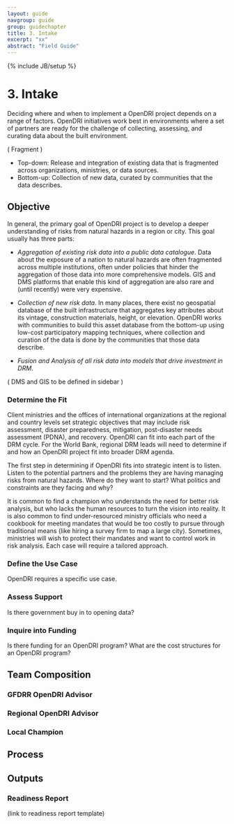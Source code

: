 ```yaml
---
layout: guide
navgroup: guide
group: guidechapter
title: 3. Intake
excerpt: "xx"
abstract: "Field Guide"
---
```

{% include JB/setup %}

# 3. Intake
Deciding where and when to implement a OpenDRI project depends on a range of factors. OpenDRI initiatives work best in environments where a set of partners are ready for the challenge of collecting, assessing, and curating data about the built environment. 

( Fragment )
* Top-down: Release and integration of existing data that is fragmented across organizations, ministries, or data sources.
* Bottom-up: Collection of new data, curated by communities that the data describes.

## Objective
In general, the primary goal of OpenDRI project is to develop a deeper understanding of risks from natural hazards in a region or city. This goal usually has three parts:

* *Aggregation of existing risk data into a public data catalogue*. Data about the exposure of a nation to natural hazards are often fragmented across multiple institutions, often under policies that hinder the aggregation of those data into more comprehensive models. GIS and DMS platforms that enable this kind of aggregation are also rare and (until recently) were very expensive.

* *Collection of new risk data*. In many places, there exist no geospatial database of the built infrastructure that aggregates key attributes about its vintage, construction materials, height, or elevation. OpenDRI works with communities to build this asset database from the bottom-up using low-cost participatory mapping techniques, where collection and curation of the data is done by the communities that those data describe.

* *Fusion and Analysis of all risk data into models that drive investment in DRM*. 

<!-- sidebar DMS and GIS -->
( DMS and GIS to be defined in sidebar )



### Determine the Fit
Client ministries and the offices of international organizations at the regional and country levels set strategic objectives that may include risk assessment, disaster preparedness, mitigation, post-disaster needs assessment (PDNA), and recovery. OpenDRI can fit into each part of the DRM cycle. For the World Bank, regional DRM leads will need to determine if and how an OpenDRI project fit into broader DRM agenda. 

The first step in determining if OpenDRI fits into strategic intent is to listen. Listen to the potential partners and the problems they are having managing risks from natural hazards. Where do they want to start? What politics and constraints are they facing and why? 

It is common to find a champion who understands the need for better risk analysis, but who lacks the human resources to turn the vision into reality. It is also common to find under-resourced ministry officials who need a cookbook for meeting mandates that would be too costly to pursue through traditional means (like hiring a survey firm to map a large city). Sometimes, ministries will wish to protect their mandates and want to control work in risk analysis. Each case will require a tailored approach. 

### Define the Use Case
OpenDRI requires a specific use case. 

### Assess Support
Is there government buy in to opening data?

### Inquire into Funding
Is there funding for an OpenDRI program? What are the cost structures for an OpenDRI program? 





## Team Composition

### GFDRR OpenDRI Advisor

### Regional OpenDRI Advisor

### Local Champion

## Process

## Outputs

### Readiness Report
(link to readiness report template)

